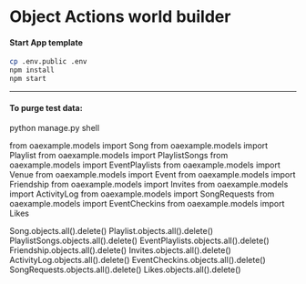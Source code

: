 # Object Actions world builder

#### Start App template
```sh
cp .env.public .env 
npm install
npm start
```



---
#### To purge test data:
python manage.py shell

from oaexample.models import Song
from oaexample.models import Playlist
from oaexample.models import PlaylistSongs
from oaexample.models import EventPlaylists
from oaexample.models import Venue
from oaexample.models import Event
from oaexample.models import Friendship
from oaexample.models import Invites
from oaexample.models import ActivityLog
from oaexample.models import SongRequests
from oaexample.models import EventCheckins
from oaexample.models import Likes

Song.objects.all().delete()
Playlist.objects.all().delete()
PlaylistSongs.objects.all().delete()
EventPlaylists.objects.all().delete()
Friendship.objects.all().delete()
Invites.objects.all().delete()
ActivityLog.objects.all().delete()
EventCheckins.objects.all().delete()
SongRequests.objects.all().delete()
Likes.objects.all().delete()